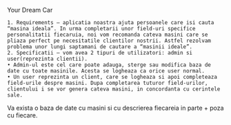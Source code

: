 Your Dream Car

    1. Requirements – aplicatia noastra ajuta persoanele care isi cauta “masina ideala”. In urma completarii unor field-uri specifice personalitatii fiecaruia, noi vom recomanda cateva masini care se pliaza perfect pe necesitatile clientilor nostrii. Astfel rezolvam problema unor lungi saptamani de cautare a “masinii ideale”.
    2. Specificatii – vom avea 2 tipuri de utilizatori: admin si user(reprezinta clientii).
    • Admin-ul este cel care poate adauga, sterge sau modifica baza de date cu toate masinile. Acesta se logheaza ca orice user normal.
    • Un user reprezinta un client, care se logheaza si apoi completeaza field-urile despre masini. Dupa completarea tuturor field-urilor, clientului i se vor genera cateva masini, in concordanta cu cerintele sale. 
Va exista o baza de date cu masini si cu descrierea fiecareia in parte + poza cu fiecare. 
